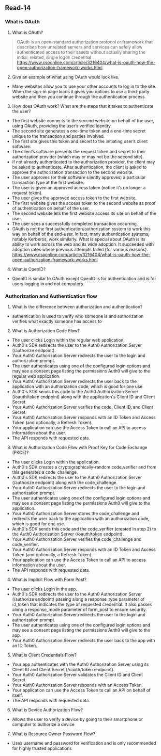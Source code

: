 ## Read-14

### What is OAuth
1. What is OAuth?
> OAuth is an open-standard authorization protocol or framework that describes how unrelated servers and services can safely allow authenticated access to their assets without actually sharing the initial, related, single logon credential
https://www.csoonline.com/article/3216404/what-is-oauth-how-the-open-authorization-framework-works.html
2. Give an example of what using OAuth would look like.
- Many websites allow you to use your other accounts to log in to the site. When the sign-in page loads it gives you options to use a third-party website and then you continue through the authentication process
3. How does OAuth work? What are the steps that it takes to authenticate the user?
- The first website connects to the second website on behalf of the user, using OAuth, providing the user’s verified identity.
- The second site generates a one-time token and a one-time secret unique to the transaction and parties involved.
- The first site gives this token and secret to the initiating user’s client software.
- The client’s software presents the request token and secret to their authorization provider (which may or may not be the second site).
- If not already authenticated to the authorization provider, the client may be asked to authenticate. After authentication, the client is asked to approve the authorization transaction to the second website.
- The user approves (or their software silently approves) a particular transaction type at the first website.
- The user is given an approved access token (notice it’s no longer a request token).
- The user gives the approved access token to the first website.
- The first website gives the access token to the second website as proof of authentication on behalf of the user.
- The second website lets the first website access its site on behalf of the user.
- The user sees a successfully completed transaction occurring.
- OAuth is not the first authentication/authorization system to work this way on behalf of the end-user. In fact, many authentication systems, notably Kerberos, work similarly. What is special about OAuth is its ability to work across the web and its wide adoption. It succeeded with adoption rates where previous attempts failed (for various reasons).
https://www.csoonline.com/article/3216404/what-is-oauth-how-the-open-authorization-framework-works.html
4. What is OpenID?
- OpenID is similar to OAuth except OpenID is for authentication and is for users logging in and not computers

### Authorization and Authentication flow
1. What is the difference between authorization and authentication?
- authentication is used to verify who someone is and authorization verifies what exactly someone has access to
2. What is Authorization Code Flow?
- The user clicks Login within the regular web application.
- Auth0's SDK redirects the user to the Auth0 Authorization Server (/authorize endpoint).
- Your Auth0 Authorization Server redirects the user to the login and authorization prompt.
- The user authenticates using one of the configured login options and may see a consent page listing the permissions Auth0 will give to the regular web application.
- Your Auth0 Authorization Server redirects the user back to the application with an authorization code, which is good for one use.
- Auth0's SDK sends this code to the Auth0 Authorization Server (/oauth/token endpoint) along with the application's Client ID and Client Secret.
- Your Auth0 Authorization Server verifies the code, Client ID, and Client Secret.
- Your Auth0 Authorization Server responds with an ID Token and Access Token (and optionally, a Refresh Token).
- Your application can use the Access Token to call an API to access information about the user.
- The API responds with requested data.
3. What is Authorization Code Flow with Proof Key for Code Exchange (PKCE)?
- The user clicks Login within the application.
- Auth0's SDK creates a cryptographically-random code_verifier and from this generates a code_challenge.
- Auth0's SDK redirects the user to the Auth0 Authorization Server (/authorize endpoint) along with the code_challenge.
- Your Auth0 Authorization Server redirects the user to the login and authorization prompt.
- The user authenticates using one of the configured login options and may see a consent page listing the permissions Auth0 will give to the application.
- Your Auth0 Authorization Server stores the code_challenge and redirects the user back to the application with an authorization code, which is good for one use.
- Auth0's SDK sends this code and the code_verifier (created in step 2) to the Auth0 Authorization Server (/oauth/token endpoint).
- Your Auth0 Authorization Server verifies the code_challenge and code_verifier.
- Your Auth0 Authorization Server responds with an ID Token and Access Token (and optionally, a Refresh Token).
- Your application can use the Access Token to call an API to access information about the user.
- The API responds with requested data.
4. What is Implicit Flow with Form Post?
- The user clicks Login in the app.
- Auth0's SDK redirects the user to the Auth0 Authorization Server (/authorize endpoint) passing along a response_type parameter of id_token that indicates the type of requested credential. It also passes along a response_mode parameter of form_post to ensure security.
- Your Auth0 Authorization Server redirects the user to the login and authorization prompt.
- The user authenticates using one of the configured login options and may see a consent page listing the permissions Auth0 will give to the app.
- Your Auth0 Authorization Server redirects the user back to the app with an ID Token.
5. What is Client Credentials Flow?
- Your app authenticates with the Auth0 Authorization Server using its Client ID and Client Secret (/oauth/token endpoint).
- Your Auth0 Authorization Server validates the Client ID and Client Secret.
- Your Auth0 Authorization Server responds with an Access Token.
- Your application can use the Access Token to call an API on behalf of itself.
- The API responds with requested data.
6. What is Device Authorization Flow?
- Allows the user to verify a device by going to their smartphone or computer to authorize a device
7. What is Resource Owner Password Flow?
- Uses username and password for verification and is only recommended for highly trusted applications
